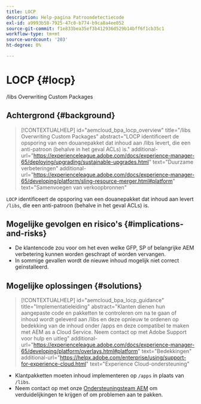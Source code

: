 ```yaml
---
title: LOCP
description: Help-pagina Patroondetectiecode
exl-id: a9993b58-7925-47c0-b774-b9ca8a4ee052
source-git-commit: f1e833bea35ef3b412936d529b14bff6f1cb35c1
workflow-type: tm+mt
source-wordcount: '203'
ht-degree: 0%

---
```


# LOCP {#locp}

/libs Overwriting Custom Packages

## Achtergrond {#background}

>[!CONTEXTUALHELP]
>id="aemcloud_bpa_locp_overview"
>title="/libs Overwriting Custom Packages"
>abstract="LOCP identificeert de opsporing van een douanepakket dat inhoud aan /libs levert, die een anti-patroon (behalve in het geval ACLs) is."
>additional-url="https://experienceleague.adobe.com/docs/experience-manager-65/deploying/upgrading/sustainable-upgrades.html" text="Duurzame verbeteringen"
>additional-url="https://experienceleague.adobe.com/docs/experience-manager-65/developing/platform/sling-resource-merger.html#platform" text="Samenvoegen van verkoopbronnen"

`LOCP` identificeert de opsporing van een douanepakket dat inhoud aan levert `/libs`, die een anti-patroon (behalve in het geval ACLs) is.

## Mogelijke gevolgen en risico&#39;s {#implications-and-risks}

* De klantencode zou voor om het even welke GFP, SP of belangrijke AEM verbetering kunnen worden geschrapt of worden vervangen.
* In sommige gevallen wordt de nieuwe inhoud mogelijk niet correct geïnstalleerd.

## Mogelijke oplossingen {#solutions}

>[!CONTEXTUALHELP]
>id="aemcloud_bpa_locp_guidance"
>title="Implementatieleiding"
>abstract="Klanten dienen hun aangepaste code en pakketten te controleren om na te gaan of inhoud wordt geleverd aan /libs en deze opnieuw te ordenen op bedekking van de inhoud onder /apps en deze compatibel te maken met AEM as a Cloud Service. Neem contact op met Adobe Support voor hulp en uitleg"
>additional-url="https://experienceleague.adobe.com/docs/experience-manager-65/developing/platform/overlays.html#platform" text="Bedekkingen"
>additional-url="https://helpx.adobe.com/enterprise/using/support-for-experience-cloud.html" text="Experience Cloud-ondersteuning"

* Klantpakketten moeten inhoud implementeren op `/apps` in plaats van `/libs`.
* Neem contact op met onze [Ondersteuningsteam AEM](https://helpx.adobe.com/enterprise/using/support-for-experience-cloud.html) om verduidelijkingen te krijgen of om problemen aan te pakken.
